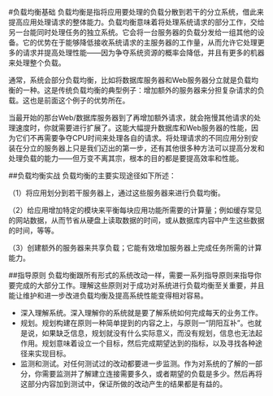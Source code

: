 #负载均衡基础
负载均衡是指将应用要处理的负载分散到若干的分立系统，借此来提高应用处理请求的整体能力。负载均衡意味着将处理系统请求的部分工作，交给另一台能同时处理任务的独立系统。它会将一台服务器的负载分发给一组其他的设备。它的优势在于能够降低接收系统请求的主服务器的工作量，从而允许它处理更多的请求并提高处理性能——因为争夺系统资源的概率会降低，并且有更多的机器来处理整个负载。

通常，系统会部分负载均衡，比如将数据库服务器和Web服务器分立就是负载均衡的一种。这是传统负载均衡的典型例子：增加额外的服务器来分担复杂请求的负载。这也是前面这个例子的优势所在。

当最开始的那台Web/数据库服务器到了再增加额外请求，就会拖慢其他请求的处理速度时，你就需要进行扩展了。这能大幅提升数据库和Web服务器的性能，因为它们不再需要争夺CPU时间来处理各自的请求。将处理请求的不同应用分别安装在分立的服务器上只是我们迈出的第一步，还有其他很多种方法可以提高分发和处理负载的能力——但万变不离其宗，根本的目的都是要提高效率和性能。

##负载均衡实战
负载均衡的主要实现途径如下所述：

（1）将应用划分到若干服务器上，通过这些服务器来进行负载均衡。

（2）给应用增加特定的模块来平衡每块应用功能所需要的计算量；例如缓存常见的网站数据，从而节省从硬盘上读取数据的时间，或从数据库内容中产生这些数据的时间，等等。

（3）创建额外的服务器来共享负载；它能有效增加服务器上完成任务所需的计算能力。

##指导原则
负载均衡跟所有形式的系统改动一样，需要一系列指导原则来指导你要完成的大部分工作。理解这些原则对于成功对系统进行负载均衡至关重要，并且能让维护和进一步改进负载均衡及提高系统性能变得相对容易。

- 深入理解系统。深入理解你的系统就是要了解系统如何完成每天的业务工作。
- 规划。规划构建在原则一种简单提到的内容之上，与原则一“阴阳互补”。也就是说，如果缺乏信息，规划就没有什么实际意义，而没有规划，信息也无法起作用。规划意味着设立一个目标，然后完成期望达到的指标，以及寻找各种途径来实现目标。
- 监测和测试。对任何测试过的改动都要进一步监测。作为对系统的了解的一部分，你需要监测并了解建立连接需要多久，或者期望的负载是多少。然后再将这部分内容加到测试中，保证所做的改动产生的结果都是有益的。